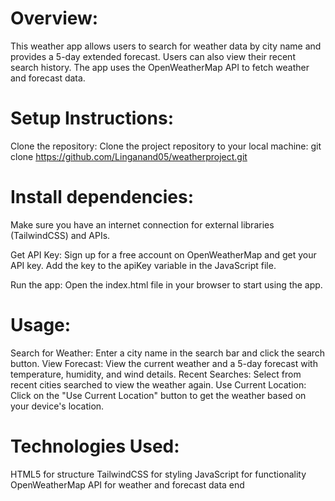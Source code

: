 # Overview:
This weather app allows users to search for weather data by city name and provides a 5-day extended forecast. Users can also view their recent search history. The app uses the OpenWeatherMap API to fetch weather and forecast data.
# Setup Instructions:
Clone the repository:
Clone the project repository to your local machine:  git clone <https://github.com/Linganand05/weatherproject.git>
# Install dependencies:
Make sure you have an internet connection for external libraries (TailwindCSS) and APIs.

Get API Key:
Sign up for a free account on OpenWeatherMap and get your API key. Add the key to the apiKey variable in the JavaScript file.

Run the app:
Open the index.html file in your browser to start using the app.
# Usage:
Search for Weather: Enter a city name in the search bar and click the search button.
View Forecast: View the current weather and a 5-day forecast with temperature, humidity, and wind details.
Recent Searches: Select from recent cities searched to view the weather again.
Use Current Location: Click on the "Use Current Location" button to get the weather based on your device's location.
# Technologies Used:
HTML5 for structure
TailwindCSS for styling
JavaScript for functionality
OpenWeatherMap API for weather and forecast data
 end
